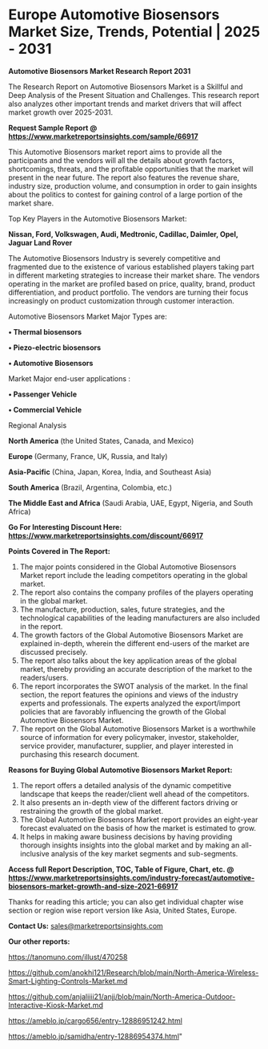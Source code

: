 # Europe Automotive Biosensors Market Size, Trends, Potential | 2025 - 2031

<strong>Automotive Biosensors Market Research Report 2031</strong>

The Research Report on Automotive Biosensors Market is a Skillful and Deep Analysis of the Present Situation and Challenges. This research report also analyzes other important trends and market drivers that will affect market growth over 2025-2031.

<strong>Request Sample Report @ <a href=https://www.marketreportsinsights.com/sample/66917>https://www.marketreportsinsights.com/sample/66917</a></strong>

This Automotive Biosensors market report aims to provide all the participants and the vendors will all the details about growth factors, shortcomings, threats, and the profitable opportunities that the market will present in the near future. The report also features the revenue share, industry size, production volume, and consumption in order to gain insights about the politics to contest for gaining control of a large portion of the market share.

Top Key Players in the Automotive Biosensors Market:

<strong>Nissan, Ford, Volkswagen, Audi, Medtronic, Cadillac, Daimler, Opel, Jaguar Land Rover</strong>

The Automotive Biosensors Industry is severely competitive and fragmented due to the existence of various established players taking part in different marketing strategies to increase their market share. The vendors operating in the market are profiled based on price, quality, brand, product differentiation, and product portfolio. The vendors are turning their focus increasingly on product customization through customer interaction.

Automotive Biosensors Market Major Types are:

<strong>• Thermal biosensors

• Piezo-electric biosensors

• Automotive Biosensors</strong>

Market Major end-user applications :

<strong>• Passenger Vehicle

• Commercial Vehicle</strong>

Regional Analysis

</u><strong><b>North America</b></strong> (the United States, Canada, and Mexico)

<strong><b>Europe </b></strong>(Germany, France, UK, Russia, and Italy)

<strong><b>Asia-Pacific</b></strong> (China, Japan, Korea, India, and Southeast Asia)

<strong><b>South America</b></strong> (Brazil, Argentina, Colombia, etc.)

<strong><b>The Middle East and Africa</b></strong> (Saudi Arabia, UAE, Egypt, Nigeria, and South Africa)

<strong>Go For Interesting Discount Here: <a href=https://www.marketreportsinsights.com/discount/66917>https://www.marketreportsinsights.com/discount/66917</a></strong>

<strong>Points Covered in The Report:</strong>
<ol>
  <li>The major points considered in the Global Automotive Biosensors Market report include the leading competitors operating in the global market.</li>
  <li>The report also contains the company profiles of the players operating in the global market.</li>
  <li>The manufacture, production, sales, future strategies, and the technological capabilities of the leading manufacturers are also included in the report.</li>
  <li>The growth factors of the Global Automotive Biosensors Market are explained in-depth, wherein the different end-users of the market are discussed precisely.</li>
  <li>The report also talks about the key application areas of the global market, thereby providing an accurate description of the market to the readers/users.</li>
  <li>The report incorporates the SWOT analysis of the market. In the final section, the report features the opinions and views of the industry experts and professionals. The experts analyzed the export/import policies that are favorably influencing the growth of the Global Automotive Biosensors Market.</li>
  <li>The report on the Global Automotive Biosensors Market is a worthwhile source of information for every policymaker, investor, stakeholder, service provider, manufacturer, supplier, and player interested in purchasing this research document.</li>
</ol>
<strong>Reasons for Buying Global Automotive Biosensors Market Report:</strong>

<ol>
  <li>The report offers a detailed analysis of the dynamic competitive landscape that keeps the reader/client well ahead of the competitors.</li>
  <li>It also presents an in-depth view of the different factors driving or restraining the growth of the global market.</li>
  <li>The Global Automotive Biosensors Market report provides an eight-year forecast evaluated on the basis of how the market is estimated to grow.</li>
  <li>It helps in making aware business decisions by having providing thorough insights insights into the global market and by making an all-inclusive analysis of the key market segments and sub-segments.</li>
</ol>
<strong>Access full Report Description, TOC, Table of Figure, Chart, etc. @ <a href=https://www.marketreportsinsights.com/industry-forecast/automotive-biosensors-market-growth-and-size-2021-66917>https://www.marketreportsinsights.com/industry-forecast/automotive-biosensors-market-growth-and-size-2021-66917</a></strong>


Thanks for reading this article; you can also get individual chapter wise section or region wise report version like Asia, United States, Europe.

<strong>Contact Us:</strong>
sales@marketreportsinsights.com

<strong>Our other reports:</strong>

<a href=https://tanomuno.com/illust/470258>https://tanomuno.com/illust/470258</a>

<a href=https://github.com/anokhi121/Research/blob/main/North-America-Wireless-Smart-Lighting-Controls-Market.md>https://github.com/anokhi121/Research/blob/main/North-America-Wireless-Smart-Lighting-Controls-Market.md</a>

<a href=https://github.com/anjaliiii21/anjj/blob/main/North-America-Outdoor-Interactive-Kiosk-Market.md>https://github.com/anjaliiii21/anjj/blob/main/North-America-Outdoor-Interactive-Kiosk-Market.md</a>

<a href=https://ameblo.jp/cargo656/entry-12886951242.html>https://ameblo.jp/cargo656/entry-12886951242.html</a>

<a href=https://ameblo.jp/samidha/entry-12886954374.html>https://ameblo.jp/samidha/entry-12886954374.html</a>"
